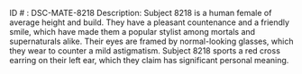 ID # : DSC-MATE-8218
Description: Subject 8218 is a human female of average height and build. They have a pleasant countenance and a friendly smile, which have made them a popular stylist among mortals and supernaturals alike. Their eyes are framed by normal-looking glasses, which they wear to counter a mild astigmatism. Subject 8218 sports a red cross earring on their left ear, which they claim has significant personal meaning.